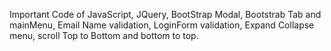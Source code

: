 Important Code of JavaScript, JQuery, BootStrap Modal, Bootstrab Tab and mainMenu, Email Name validation, LoginForm validation, Expand Collapse menu, scroll Top to Bottom and bottom to top.
